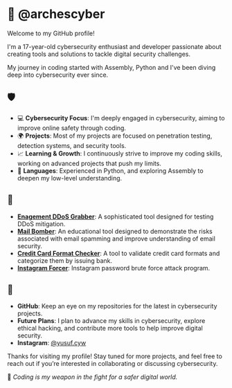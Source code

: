 # 🎩 @archescyber

Welcome to my GitHub profile! 

I'm a 17-year-old cybersecurity enthusiast and developer passionate about creating tools and solutions to tackle digital security challenges.

My journey in coding started with Assembly, Python and I've been diving deep into cybersecurity ever since.

## 🛡️
- 💻 **Cybersecurity Focus**: I'm deeply engaged in cybersecurity, aiming to improve online safety through coding.
- 🌍 **Projects**: Most of my projects are focused on penetration testing, detection systems, and security tools.
- 📈 **Learning & Growth**: I continuously strive to improve my coding skills, working on advanced projects that push my limits.
- 💬 **Languages**: Experienced in Python, and exploring Assembly to deepen my low-level understanding.

## 🚀 
- **[Enagement DDoS Grabber](https://github.com/archescyber/)**:
A sophisticated tool designed for testing DDoS mitigation.
- **[Mail Bomber](https://github.com/archescyber/mail-bomber/)**:
An educational tool designed to demonstrate the risks associated with email spamming and improve understanding of email security.
- **[Credit Card Format Checker](https://github.com/archescyber/credit-card-checker/)**:
A tool to validate credit card formats and categorize them by issuing bank.
- **[Instagram Forcer](https://github.com/archescyber/instagram-forcer/)**:
Instagram password brute force attack program.
  
## 💬
- **GitHub**: Keep an eye on my repositories for the latest in cybersecurity projects.
- **Future Plans**: I plan to advance my skills in cybersecurity, explore ethical hacking, and contribute more tools to help improve digital security.
- **Instagram**: [@yusuf.cyw](https://www.instagram.com/yusuf.cyw?igsh=MTZmZmF4aGUxemo3ZQ==)
  
Thanks for visiting my profile! Stay tuned for more projects, and feel free to reach out if you’re interested in collaborating or discussing cybersecurity.

 
🔱 _Coding is my weapon in the fight for a safer digital world._ 

